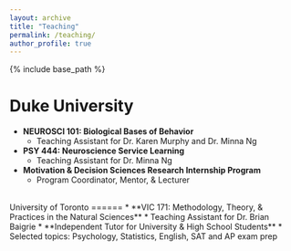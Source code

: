 ```yaml
---
layout: archive
title: "Teaching"
permalink: /teaching/
author_profile: true
---
```


{% include base_path %}


Duke University
======
* **NEUROSCI 101: Biological Bases of Behavior**
  * Teaching Assistant for Dr. Karen Murphy and Dr. Minna Ng
* **PSY 444: Neuroscience Service Learning**
  * Teaching Assistant for Dr. Minna Ng
* **Motivation & Decision Sciences Research Internship Program**
  * Program Coordinator, Mentor, & Lecturer
  
<br>  
University of Toronto
======
* **VIC 171: Methodology, Theory, & Practices in the Natural Sciences**
  * Teaching Assistant for Dr. Brian Baigrie
* **Independent Tutor for University & High School Students**
  * Selected topics: Psychology, Statistics, English, SAT and AP exam prep




